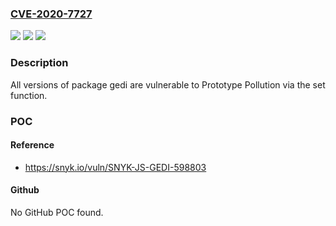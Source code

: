 ### [CVE-2020-7727](https://cve.mitre.org/cgi-bin/cvename.cgi?name=CVE-2020-7727)
![](https://img.shields.io/static/v1?label=Product&message=gedi&color=blue)
![](https://img.shields.io/static/v1?label=Version&message=%3E%3D%200%20&color=brighgreen)
![](https://img.shields.io/static/v1?label=Vulnerability&message=Prototype%20Pollution&color=brighgreen)

### Description

All versions of package gedi are vulnerable to Prototype Pollution via the set function.

### POC

#### Reference
- https://snyk.io/vuln/SNYK-JS-GEDI-598803

#### Github
No GitHub POC found.

